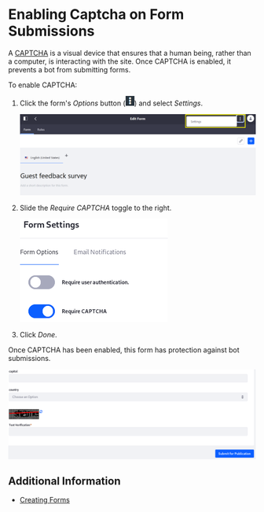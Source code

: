 # Enabling Captcha on Form Submissions

A [CAPTCHA](https://en.wikipedia.org/wiki/CAPTCHA) is a visual device that ensures that a human being, rather than a computer, is interacting with the site. Once CAPTCHA is enabled, it prevents a bot from submitting forms.

To enable CAPTCHA:

1. Click the form's _Options_ button (![Options](../../../../images/icon-options.png)) and select _Settings_.

    ![Navigate to the Form settings](./enabling-captcha-on-form-submissions/images/01.png)

1. Slide the _Require CAPTCHA_ toggle to the right.

    ![Enable CAPTCHA](./enabling-captcha-on-form-submissions/images/02.png)

1. Click _Done_.

Once CAPTCHA has been enabled, this form has protection against bot submissions.

![Form with captcha enabled.](./enabling-captcha-on-form-submissions/images/03.png)

## Additional Information

* [Creating Forms](../creating-forms.md)
